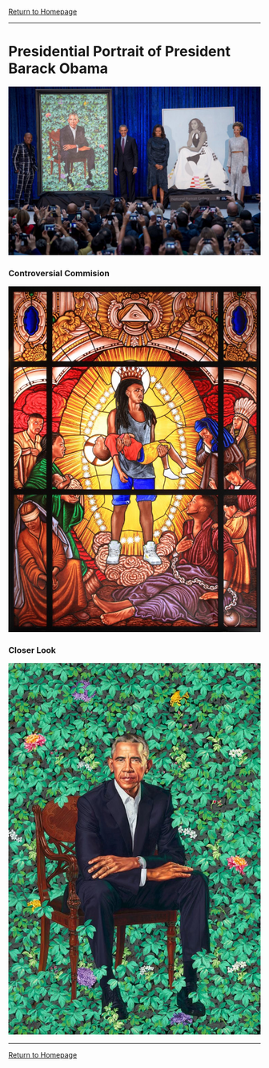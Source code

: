 [Return to Homepage](https://timmypoyu.github.io)
- - - -
# Presidential Portrait of President Barack Obama
![image](https://github.com/Timmypoyu/Timmypoyu.github.io/blob/master/artmemo4/obama1.jpeg?raw=true)
### Controversial Commision
![image](https://github.com/Timmypoyu/Timmypoyu.github.io/blob/master/artmemo4/0676_1-749x1024.jpg?raw=true)
### Closer Look
![image](https://github.com/Timmypoyu/Timmypoyu.github.io/blob/master/artmemo4/obama2.jpg?raw=true)
- - - -
[Return to Homepage](https://timmypoyu.github.io)
